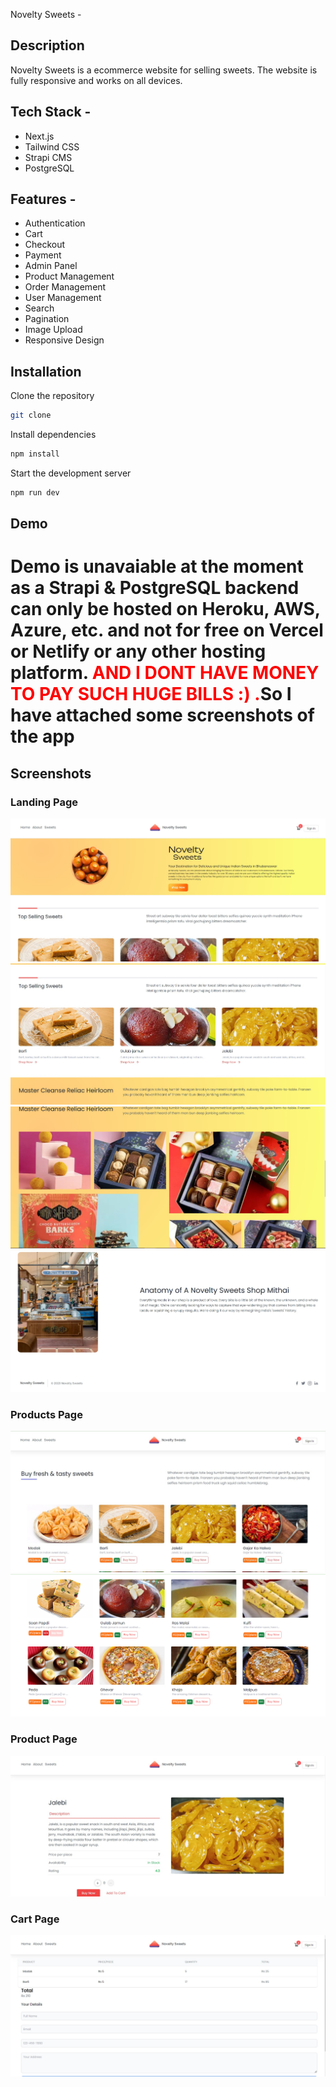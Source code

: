 Novelty Sweets - 

## Description

Novelty Sweets is a ecommerce website for selling sweets. The website is fully responsive and works on all devices. 

## Tech Stack - 

- Next.js 
- Tailwind CSS
- Strapi CMS
- PostgreSQL

## Features -

- Authentication
- Cart
- Checkout
- Payment
- Admin Panel
- Product Management
- Order Management
- User Management
- Search
- Pagination
- Image Upload
- Responsive Design

## Installation

Clone the repository

```bash
git clone
```

Install dependencies

```bash
npm install
```

Start the development server

```bash
npm run dev
```

## Demo 
<h1>Demo is unavaiable at the moment as a Strapi & PostgreSQL backend can only be hosted on Heroku, AWS, Azure, etc. and not for free on Vercel or Netlify or any other hosting platform. <font color='red'>AND I DONT HAVE MONEY TO PAY SUCH HUGE BILLS :) .</font>So I have attached some screenshots of the app</h1>


## Screenshots

### Landing Page
![App Screenshot](./readme/img1.jpg)
![App Screenshot](./readme/img2.jpg)
![App Screenshot](./readme/img3.jpg)
![App Screenshot](./readme/img4.jpg)

### Products Page
![App Screenshot](./readme/img5.jpg)
![App Screenshot](./readme/img6.jpg)

### Product Page
![App Screenshot](./readme/img7.jpg)

### Cart Page
![App Screenshot](./readme/img8.jpg)




